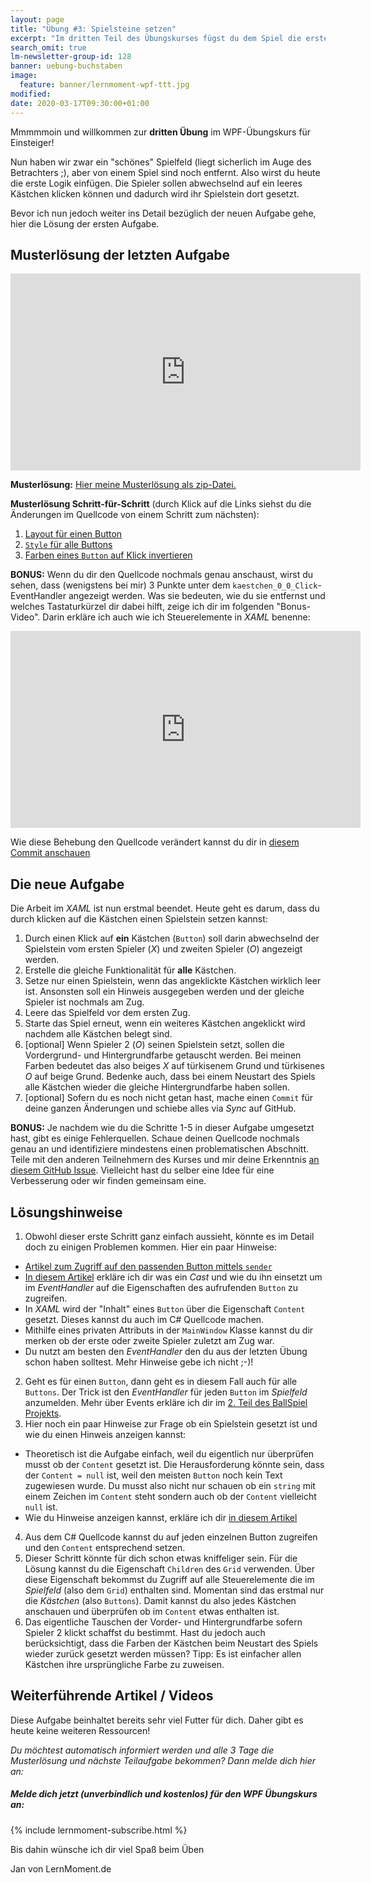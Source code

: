 ```yaml
---
layout: page
title: "Übung #3: Spielsteine setzen"
excerpt: "Im dritten Teil des Übungskurses fügst du dem Spiel die erste Logik hinzu. Es soll durch Klick in ein Kästchen immer abwechselnd ein Spielstein gesetzt werden."
search_omit: true
lm-newsletter-group-id: 128
banner: uebung-buchstaben
image:
  feature: banner/lernmoment-wpf-ttt.jpg
modified:
date: 2020-03-17T09:30:00+01:00
---
```


Mmmmmoin und willkommen zur **dritten Übung** im WPF-Übungskurs für Einsteiger!

Nun haben wir zwar ein "schönes" Spielfeld (liegt sicherlich im Auge des Betrachters ;), aber von einem Spiel sind noch entfernt. Also wirst du heute die erste Logik einfügen. Die Spieler sollen abwechselnd auf ein leeres Kästchen klicken können und dadurch wird ihr Spielstein dort gesetzt.

Bevor ich nun jedoch weiter ins Detail bezüglich der neuen Aufgabe gehe, hier die Lösung der ersten Aufgabe.

## Musterlösung der letzten Aufgabe

<iframe width="560" height="315" src="https://www.youtube-nocookie.com/embed/ZAg_NGKHdy4" frameborder="0" allow="encrypted-media" allowfullscreen></iframe>

**Musterlösung:** [Hier meine Musterlösung als zip-Datei.](https://github.com/LernMoment/tictactoe-wpf/releases/tag/teil2)

**Musterlösung Schritt-für-Schritt** (durch Klick auf die Links siehst du die Änderungen im Quellcode von einem Schritt zum nächsten):
1. [Layout für einen Button](https://github.com/LernMoment/tictactoe-wpf/commit/cbf4f4082efcc678bf2e2546f202af6307644f9c)
2. [`Style` für alle Buttons](https://github.com/LernMoment/tictactoe-wpf/commit/e91e4c9e97e27ced77998a53cd03fbcaed1fe35a)
3. [Farben eines `Button` auf Klick invertieren](https://github.com/LernMoment/tictactoe-wpf/commit/fcf2e6d49514eba646275e055435fba3324c317b)

**BONUS:** Wenn du dir den Quellcode nochmals genau anschaust, wirst du sehen, dass (wenigstens bei mir) 3 Punkte unter dem `kaestchen_0_0_Click`-EventHandler angezeigt werden. Was sie bedeuten, wie du sie entfernst und welches Tastaturkürzel dir dabei hilft, zeige ich dir im folgenden "Bonus-Video". Darin erkläre ich auch wie ich Steuerelemente in *XAML* benenne:

<iframe width="560" height="315" src="https://www.youtube-nocookie.com/embed/Rp5eyWhFrnY" frameborder="0" allow="encrypted-media" allowfullscreen></iframe>

Wie diese Behebung den Quellcode verändert kannst du dir in [diesem Commit anschauen](https://github.com/LernMoment/tictactoe-wpf/commit/aa5c089053fb2475fe6644211023d28238b622c2)

## Die neue Aufgabe
Die Arbeit im *XAML* ist nun erstmal beendet. Heute geht es darum, dass du durch klicken auf die Kästchen einen Spielstein setzen kannst:

1. Durch einen Klick auf **ein** Kästchen (`Button`) soll darin abwechselnd der Spielstein vom ersten Spieler (*X*) und zweiten Spieler (*O*) angezeigt werden.
2. Erstelle die gleiche Funktionalität für **alle** Kästchen.
3. Setze nur einen Spielstein, wenn das angeklickte Kästchen wirklich leer ist. Ansonsten soll ein Hinweis ausgegeben werden und der gleiche Spieler ist nochmals am Zug.
4. Leere das Spielfeld vor dem ersten Zug.
5. Starte das Spiel erneut, wenn ein weiteres Kästchen angeklickt wird nachdem alle Kästchen belegt sind.
6. [optional] Wenn Spieler 2 (*O*) seinen Spielstein setzt, sollen die Vordergrund- und Hintergrundfarbe getauscht werden. Bei meinen Farben bedeutet das also beiges *X* auf türkisenem Grund und türkisenes *O* auf beige Grund. Bedenke auch, dass bei einem Neustart des Spiels alle Kästchen wieder die gleiche Hintergrundfarbe haben sollen.
7. [optional] Sofern du es noch nicht getan hast, mache einen `Commit` für deine ganzen Änderungen und schiebe alles via *Sync* auf GitHub.

**BONUS:** Je nachdem wie du die Schritte 1-5 in dieser Aufgabe umgesetzt hast, gibt es einige Fehlerquellen. Schaue deinen Quellcode nochmals genau an und identifiziere mindestens einen problematischen Abschnitt. Teile mit den anderen Teilnehmern des Kurses und mir deine Erkenntnis [an diesem GitHub Issue](https://github.com/LernMoment/tictactoe-wpf/issues/1). Vielleicht hast du selber eine Idee für eine Verbesserung oder wir finden gemeinsam eine.

## Lösungshinweise

1. Obwohl dieser erste Schritt ganz einfach aussieht, könnte es im Detail doch zu einigen Problemen kommen. Hier ein paar Hinweise:
  - [Artikel zum Zugriff auf den passenden Button mittels `sender`](/alle/zugriff-wpf-controls-code-behind/)
  - [In diesem Artikel](/csharp-tutorial-deutsch/typkonvertierung-mit-cast/) erkläre ich dir was ein *Cast* und wie du ihn einsetzt um im *EventHandler* auf die Eigenschaften des aufrufenden `Button` zu zugreifen.
  - In *XAML* wird der "Inhalt" eines `Button` über die Eigenschaft `Content` gesetzt. Dieses kannst du auch im C# Quellcode machen.
  - Mithilfe eines privaten Attributs in der `MainWindow` Klasse kannst du dir merken ob der erste oder zweite Spieler zuletzt am Zug war. 
  - Du nutzt am besten den *EventHandler* den du aus der letzten Übung schon haben solltest. Mehr Hinweise gebe ich nicht ;-)!
2. Geht es für einen `Button`, dann geht es in diesem Fall auch für alle `Buttons`. Der Trick ist den *EventHandler* für jeden `Button` im *Spielfeld* anzumelden. Mehr über Events erkläre ich dir im [2. Teil des BallSpiel Projekts](https://youtu.be/L99fv0Gzx4Y).
3. Hier noch ein paar Hinweise zur Frage ob ein Spielstein gesetzt ist und wie du einen Hinweis anzeigen kannst:
  - Theoretisch ist die Aufgabe einfach, weil du eigentlich nur überprüfen musst ob der `Content` gesetzt ist. Die Herausforderung könnte sein, dass der `Content = null` ist, weil den meisten `Button` noch kein Text zugewiesen wurde. Du musst also nicht nur schauen ob ein `string` mit einem Zeichen im `Content` steht sondern auch ob der `Content` vielleicht `null` ist. 
  - Wie du Hinweise anzeigen kannst, erkläre ich dir [in diesem Artikel](/alle/hinweise-anzeigen-mit-messagebox/)
4. Aus dem C# Quellcode kannst du auf jeden einzelnen Button zugreifen und den `Content` entsprechend setzen.
5. Dieser Schritt könnte für dich schon etwas kniffeliger sein. Für die Lösung kannst du die Eigenschaft `Children` des `Grid` verwenden. Über diese Eigenschaft bekommst du Zugriff auf alle Steuerelemente die im *Spielfeld* (also dem `Grid`) enthalten sind. Momentan sind das erstmal nur die *Kästchen* (also `Buttons`). Damit kannst du also jedes Kästchen anschauen und überprüfen ob im `Content` etwas enthalten ist.
6. Das eigentliche Tauschen der Vorder- und Hintergrundfarbe sofern Spieler 2 klickt schaffst du bestimmt. Hast du jedoch auch berücksichtigt, dass die Farben der Kästchen beim Neustart des Spiels wieder zurück gesetzt werden müssen? Tipp: Es ist einfacher allen Kästchen ihre ursprüngliche Farbe zu zuweisen.

## Weiterführende Artikel / Videos
Diese Aufgabe beinhaltet bereits sehr viel Futter für dich. Daher gibt es heute keine weiteren Ressourcen!

*Du möchtest automatisch informiert werden und alle 3 Tage die Musterlösung und nächste Teilaufgabe bekommen? Dann melde dich hier an:*

<div class="subscribe-notice">
  <h5>Melde dich jetzt (unverbindlich und kostenlos) für den WPF Übungskurs an:</h5>
    {% include lernmoment-subscribe.html %}
</div>

Bis dahin wünsche ich dir viel Spaß beim Üben

Jan von LernMoment.de